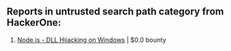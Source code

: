 ## Reports in untrusted search path category from HackerOne:
1. [Node.js - DLL Hijacking on Windows](https://hackerone.com/reports/1636566) | $0.0 bounty
